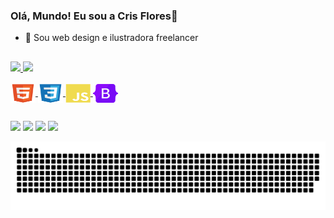 ### Olá, Mundo! Eu sou a Cris Flores👋


- 🎨 Sou web design e ilustradora freelancer

 ##
<div align="heigth">
  <a href="https://github.com/CristianeFlores">
  <img height="100em" src="https://github-readme-stats.vercel.app/api?username=CristianeFlores&show_icons=true&theme=react&include_all_commits=true&count_private=true"/>
  <img height="100em" src="https://github-readme-stats.vercel.app/api/top-langs/?username=CristianeFlores&layout=compact&langs_count=7&theme=react"/>
</div>
  
  <div style="display: inline_block"><br>
  <img align="center" alt="Cris-HTML" height="30" width="40" src="https://raw.githubusercontent.com/devicons/devicon/master/icons/html5/html5-original.svg">
  <img align="center" alt="Cris-CSS" height="30" width="40" src="https://raw.githubusercontent.com/devicons/devicon/master/icons/css3/css3-original.svg">  
  <img align="center" alt="Cris-Js" height="30" width="40" src="https://raw.githubusercontent.com/devicons/devicon/master/icons/javascript/javascript-plain.svg">   
  <img align="center" alt="Cris-Bootstrap" height="30" width="40" src="https://raw.githubusercontent.com/devicons/devicon/master/icons/bootstrap/bootstrap-original.svg">
 
<!--   <img align="right" alt="Cris-pic" height="150" style="border-radius:50px;" src="https://scontent-gig2-1.xx.fbcdn.net/v/t39.30808-6/249465534_1095930787815591_8755660659070472415_n.jpg?_nc_cat=109&ccb=1-5&_nc_sid=730e14&_nc_ohc=6U5wectMo7oAX8E5VOo&_nc_ht=scontent-gig2-1.xx&oh=b91a6a1c2315356eb6bfccdea8fc38d6&oe=6181A5FC"> -->
</div>
  
  ## 
<div>  
 <a href="#" target="_blank"><img src="https://img.shields.io/badge/-Instagram-%23E4405F?style=for-the-badge&logo=instagram&logoColor=white" target="_blank"></a> 	
 <a href="#" target="_blank"><img src="https://img.shields.io/badge/Discord-7289DA?style=for-the-badge&logo=discord&logoColor=white" target="_blank"></a> 
 <a href = "mailto:crisfloresdev@gmail.com"><img src="https://img.shields.io/badge/-Gmail-%23333?style=for-the-badge&logo=gmail&logoColor=white" target="_blank"></a>
 <a href="#" target="_blank"><img src="https://img.shields.io/badge/-LinkedIn-%230077B5?style=for-the-badge&logo=linkedin&logoColor=white" target="_blank"></a>
  
![Snake animation](https://github.com/CristianeFlores/CristianeFlores/blob/output/github-contribution-grid-snake.svg)
 
</div>

